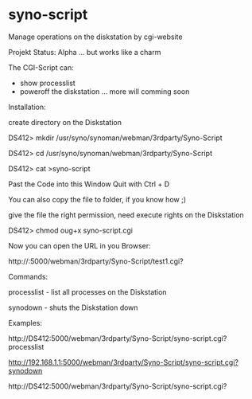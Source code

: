 syno-script
===========

Manage operations on the diskstation by cgi-website 

Projekt Status: Alpha ... but works like a charm

The CGI-Script can:
- show processlist 
- poweroff the diskstation
... more will comming soon

Installation:

create directory on the Diskstation

DS412> mkdir /usr/syno/synoman/webman/3rdparty/Syno-Script

DS412> cd /usr/syno/synoman/webman/3rdparty/Syno-Script

DS412> cat >syno-script

Past the Code into this Window
Quit with Ctrl + D

You can also copy the file to folder, if you know how ;)

give the file the right permission, need execute rights on the Diskstation

DS412> chmod oug+x syno-script.cgi

Now you can open the URL in you Browser:

http://<yourDS>:5000/webman/3rdparty/Syno-Script/test1.cgi?<command>

Commands:

processlist - list all processes on the Diskstation

synodown - shuts the Diskstation down


Examples:

http://DS412:5000/webman/3rdparty/Syno-Script/syno-script.cgi?processlist

http://192.168.1.1:5000/webman/3rdparty/Syno-Script/syno-script.cgi?synodown

http://DS412:5000/webman/3rdparty/Syno-Script/syno-script.cgi?<command>

